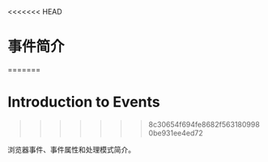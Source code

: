 <<<<<<< HEAD
# 事件简介
=======
# Introduction to Events
>>>>>>> 8c30654f694fe8682f5631809980be931ee4ed72

浏览器事件、事件属性和处理模式简介。
